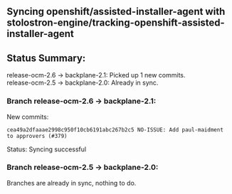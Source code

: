 ## Syncing openshift/assisted-installer-agent with stolostron-engine/tracking-openshift-assisted-installer-agent

## Status Summary:

release-ocm-2.6 -> backplane-2.1: Picked up 1 new commits.  
release-ocm-2.5 -> backplane-2.0: Already in sync.  

### Branch release-ocm-2.6 -> backplane-2.1:

New commits:

```
cea49a2dfaaae2998c950f10cb6191abc267b2c5 NO-ISSUE: Add paul-maidment to approvers (#379)
```

Status: Syncing successful

### Branch release-ocm-2.5 -> backplane-2.0:

Branches are already in sync, nothing to do.
